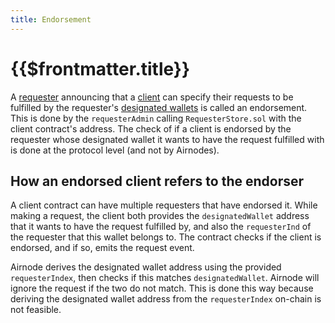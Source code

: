 ```yaml
---
title: Endorsement
---
```


# {{$frontmatter.title}}

A [requester](./requester.md) announcing that a [client](./client.md) can specify their requests to be fulfilled by the requester's [designated wallets](./designated-wallet.md) is called an endorsement.
This is done by the `requesterAdmin` calling `RequesterStore.sol` with the client contract's address.
The check of if a client is endorsed by the requester whose designated wallet it wants to have the request fulfilled with is done at the protocol level (and not by Airnodes).

## How an endorsed client refers to the endorser

A client contract can have multiple requesters that have endorsed it.
While making a request, the client both provides the `designatedWallet` address that it wants to have the request fulfilled by, and also the `requesterInd` of the requester that this wallet belongs to.
The contract checks if the client is endorsed, and if so, emits the request event.

Airnode derives the designated wallet address using the provided `requesterIndex`, then checks if this matches `designatedWallet`.
Airnode will ignore the request if the two do not match.
This is done this way because deriving the designated wallet address from the `requesterIndex` on-chain is not feasible.
